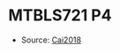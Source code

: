 <a name="material" />

# MTBLS721 P4
<script type="application/ld+json">
  {
    "@context": "https://schema.org/",
    "@type": "ChemicalSubstance",
    "http://purl.org/dc/terms/conformsTo":
      {
        "@type": "CreativeWork",
        "@id": "https://bioschemas.org/profiles/ChemicalSubstance/0.4-RELEASE/"
      },
    "@id": "https://egonw.github.io/nanowiki/nanowiki480.html#material",
    "name": "MTBLS721 P4",
    "sameAs": "http://127.0.0.1/mediawiki/index.php/Special:URIResolver/MTBLS721_P4"
  }
</script>


* Source: [Cai2018](http://127.0.0.1/mediawiki/index.php/Special:URIResolver/Cai2018)
